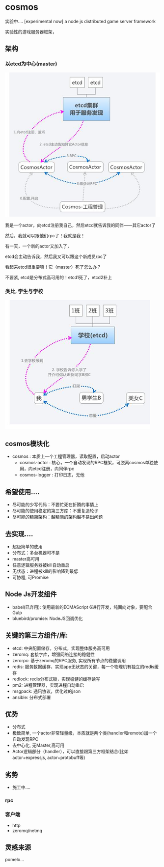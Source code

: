 # cosmos

实验中....
[experimental now]
a node js distributed game server framework


实验性的游戏服务器框架，

## 架构

### 以etcd为中心(master)
![cosmos架构图](./docs/architecture.jpg)

我是一个actor，向etcd注册我自己，然后etcd就告诉我的同伴——其它actor了

然后，我就可以跟他们rpc了！我就是我！

有一天，一个新的actor又加入了，

etcd会主动告诉我，然后我又可以跟这个新成员rpc了

看起来etcd很重要嘛！它（master）死了怎么办？

不要紧, etcd是分布式高可用的！etcd1死了，etcd2补上

### 类比, 学生与学校
![我的学生之旅](./docs/school.jpg)

## cosmos模块化

* cosmos : 本质上一个工程管理器，读取配置，启动actor
	* cosmos-actor : 核心，一个自动发现的RPC框架，可脱离cosmos单独使用，向etcd注册，向同伴rpc
	* cosmos-logger : 打印日志，无他


## 希望使用....

* 尽可能的少写代码：不要忙死在折腾的事情上
* 尽可能的使用稳定的第三方库：不重复造轮子
* 尽可能的精简架构：越精简的架构越不易出问题

## 去实现....

* 超级简单的使用
* 分布式：多台机器可不是
* master高可用
* 任意逻辑服务器被kill自动重启
* 无状态：进程被kill的影响降到最低
* 可协程, 可Promise

## Node Js开发组件

* babel(已弃用): 使用最新的ECMAScript 6进行开发，纯面向对象，要配合Gulp
* bluebird/promise: NodeJS回调优化

## 关键的第三方组件/库:

* etcd: 中央配置储存，分布式，实现整体服务高可用
* zeromq: 套接字库，增强网络连接的稳健性
* zerorpc: 基于zeromq的RPC服务, 实现所有节点的稳健调用
* redis: 服务数据缓存，实现app无状态的关键，每一个物理机有独立的redis缓存
* redlock: redis分布式锁，实现稳健的缓存读写
* pm2: 进程管理器，实现进程自动重启
* msgpack: 通讯协议，优化过的json
* ansible: 分布式部署


## 优势

* 分布式
* 极致简单, 一个actor非常轻量级，本质就是两个类(handler和remote)加一个自动发现RPC
* 去中心化, 无Master,高可用
* Actor逻辑部分（handler），可以直接跟第三方框架结合(比如actor+expressjs, actor+protobuff等)

## 劣势

* 施工中....

### rpc

### 客户端

* http
* zeromq/netmq


## 灵感来源

pomelo...